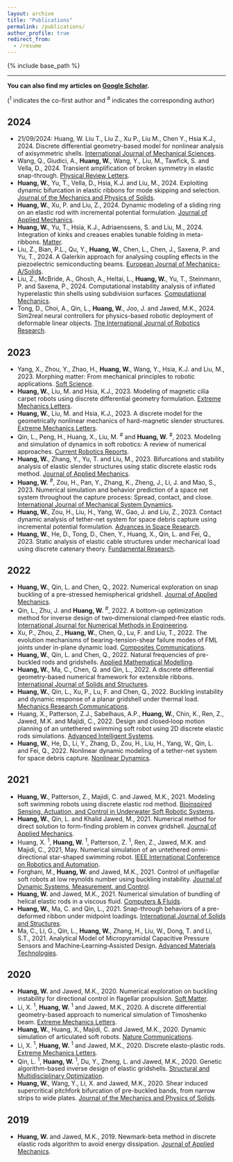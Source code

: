 ```yaml
---
layout: archive
title: "Publications"
permalink: /publications/
author_profile: true
redirect_from:
  - /resume
---
```


{% include base_path %}

---

**You can also find my articles on [Google Scholar](https://scholar.google.com/citations?user=KbEBKIMAAAAJ&hl=ena).**


(<sup>1</sup> indicates the co-first author and <sup>#</sup> indicates the corresponding author)

2024
---

* 21/09/2024: Huang, W. Liu T., Liu Z., Xu P., Liu M., Chen Y., Hsia K.J., 2024. Discrete differential geometry-based model for nonlinear analysis of axisymmetric shells. [International Journal of Mechanical Sciences](https://doi.org/10.1016/j.ijmecsci.2024.109742).
* Wang, Q., Giudici, A., **Huang, W.**, Wang, Y., Liu, M., Tawfick, S. and Vella, D., 2024. Transient amplification of broken symmetry in elastic snap-through. [Physical Review Letters](https://journals.aps.org/prl/abstract/10.1103/PhysRevLett.132.267201).
* **Huang, W.**, Yu, T., Vella, D., Hsia, K.J. and Liu, M., 2024. Exploiting dynamic bifurcation in elastic ribbons for mode skipping and selection. [Journal of the Mechanics and Physics of Solids](https://doi.org/10.1016/j.jmps.2024.105721).
* **Huang, W.**, Xu, P. and Liu, Z., 2024. Dynamic modeling of a sliding ring on an elastic rod with incremental potential formulation. [Journal of Applied Mechanics](https://doi.org/10.1115/1.4065625).
* **Huang, W.**, Yu, T., Hsia, K.J., Adriaenssens, S. and Liu, M., 2024. Integration of kinks and creases enables tunable folding in meta-ribbons. [Matter](https://www.cell.com/matter/fulltext/S2590-2385(24)00204-2).
* Liu, Z., Bian, P.L., Qu, Y., **Huang, W.**, Chen, L., Chen, J., Saxena, P. and Yu, T., 2024. A Galerkin approach for analysing coupling effects in the piezoelectric semiconducting beams. [European Journal of Mechanics-A/Solids](https://doi.org/10.1016/j.euromechsol.2023.105145).
* Liu, Z., McBride, A., Ghosh, A., Heltai, L., **Huang, W.**, Yu, T., Steinmann, P. and Saxena, P., 2024. Computational instability analysis of inflated hyperelastic thin shells using subdivision surfaces. [Computational Mechanics](https://link.springer.com/article/10.1007/s00466-023-02366-z).
* Tong, D., Choi, A., Qin, L., **Huang, W.**, Joo, J. and Jawed, M.K., 2024. Sim2real neural controllers for physics-based robotic deployment of deformable linear objects. [The International Journal of Robotics Research](https://doi.org/10.1177/02783649231214553).

2023
---
* Yang, X., Zhou, Y., Zhao, H., **Huang, W.**, Wang, Y., Hsia, K.J. and Liu, M., 2023. Morphing matter: From mechanical principles to robotic applications. [Soft Science](https://www.oaepublish.com/articles/ss.2023.42).
* **Huang, W.**, Liu, M. and Hsia, K.J., 2023. Modeling of magnetic cilia carpet robots using discrete differential geometry formulation. [Extreme Mechanics Letters](https://doi.org/10.1016/j.eml.2023.101967).
* **Huang, W.**, Liu, M. and Hsia, K.J., 2023. A discrete model for the geometrically nonlinear mechanics of hard-magnetic slender structures. [Extreme Mechanics Letters](https://doi.org/10.1016/j.eml.2023.101977).
* Qin, L., Peng, H., Huang, X., Liu, M. <sup>#</sup> and **Huang, W.** <sup>#</sup>, 2023. Modeling and simulation of dynamics in soft robotics: A review of numerical approaches. [Current Robotics Reports](https://link.springer.com/article/10.1007/s43154-023-00105-z).
* **Huang, W.**, Zhang, Y., Yu, T. and Liu, M., 2023. Bifurcations and stability analysis of elastic slender structures using static discrete elastic rods method. [Journal of Applied Mechanics](https://doi.org/10.1115/1.4062533).
* **Huang, W.** <sup>#</sup>, Zou, H., Pan, Y., Zhang, K., Zheng, J., Li, J. and Mao, S., 2023. Numerical simulation and behavior prediction of a space net system throughout the capture process: Spread, contact, and close. [International Journal of Mechanical System Dynamics](https://doi.org/10.1002/msd2.12084).
* **Huang, W.**, Zou, H., Liu, H., Yang, W., Gao, J. and Liu, Z., 2023. Contact dynamic analysis of tether-net system for space debris capture using incremental potential formulation. [Advances in Space Research](https://doi.org/10.1016/j.asr.2023.05.054).
* **Huang, W.**, He, D., Tong, D., Chen, Y., Huang, X., Qin, L. and Fei, Q., 2023. Static analysis of elastic cable structures under mechanical load using discrete catenary theory. [Fundamental Research](https://doi.org/10.1016/j.fmre.2022.03.011).


2022
---
* **Huang, W.**, Qin, L. and Chen, Q., 2022. Numerical exploration on snap buckling of a pre-stressed hemispherical gridshell. [Journal of Applied Mechanics](https://doi.org/10.1115/1.4052289).
* Qin, L., Zhu, J. and **Huang, W.** <sup>#</sup>, 2022. A bottom‐up optimization method for inverse design of two‐dimensional clamped‐free elastic rods. [International Journal for Numerical Methods in Engineering](https://doi.org/10.1002/nme.6950).
* Xu, P., Zhou, Z., **Huang, W.**, Chen, Q., Lu, F. and Liu, T., 2022. The evolution mechanisms of bearing-tension-shear failure modes of FML joints under in-plane dynamic load. [Composites Communications](https://doi.org/10.1016/j.coco.2022.101174).
* **Huang, W.**, Qin, L. and Chen, Q., 2022. Natural frequencies of pre-buckled rods and gridshells. [Applied Mathematical Modelling](https://doi.org/10.1016/j.apm.2022.03.011).
* **Huang, W.**, Ma, C., Chen, Q. and Qin, L., 2022. A discrete differential geometry-based numerical framework for extensible ribbons. [International Journal of Solids and Structures](https://doi.org/10.1016/j.ijsolstr.2022.111619).
* **Huang, W.**, Qin, L., Xu, P., Lu, F. and Chen, Q., 2022. Buckling instability and dynamic response of a planar gridshell under thermal load. [Mechanics Research Communications](https://doi.org/10.1016/j.mechrescom.2022.103977).
* Huang, X., Patterson, Z.J., Sabelhaus, A.P., **Huang, W.**, Chin, K., Ren, Z., Jawed, M.K. and Majidi, C., 2022. Design and closed‐loop motion planning of an untethered swimming soft robot using 2D discrete elastic rods simulations. [Advanced Intelligent Systems](https://doi.org/10.1002/aisy.202200163).
* **Huang, W.**, He, D., Li, Y., Zhang, D., Zou, H., Liu, H., Yang, W., Qin, L. and Fei, Q., 2022. Nonlinear dynamic modeling of a tether-net system for space debris capture. [Nonlinear Dynamics](https://link.springer.com/article/10.1007/s11071-022-07718-7).

2021
---
* **Huang, W.**, Patterson, Z., Majidi, C. and Jawed, M.K., 2021. Modeling soft swimming robots using discrete elastic rod method. [Bioinspired Sensing, Actuation, and Control in Underwater Soft Robotic Systems](https://link.springer.com/chapter/10.1007/978-3-030-50476-2_13).
* **Huang, W.**, Qin, L. and Khalid Jawed, M., 2021. Numerical method for direct solution to form-finding problem in convex gridshell. [Journal of Applied Mechanics](https://doi.org/10.1115/1.4048849).
* Huang, X. <sup>1</sup>, **Huang, W.** <sup>1</sup>, Patterson, Z. <sup>1</sup>, Ren, Z., Jawed, M.K. and Majidi, C., 2021, May. Numerical simulation of an untethered omni-directional star-shaped swimming robot. [IEEE International Conference on Robotics and Automation](https://ieeexplore.ieee.org/abstract/document/9561301).
* Forghani, M., **Huang, W.** and Jawed, M.K., 2021. Control of uniflagellar soft robots at low reynolds number using buckling instability. [Journal of Dynamic Systems, Measurement, and Control](https://doi.org/10.1115/1.4049548).
* **Huang, W.** and Jawed, M.K., 2021. Numerical simulation of bundling of helical elastic rods in a viscous fluid. [Computers & Fluids](https://doi.org/10.1016/j.compfluid.2021.105038).
* **Huang, W.**, Ma, C. and Qin, L., 2021. Snap-through behaviors of a pre-deformed ribbon under midpoint loadings. [International Journal of Solids and Structures](https://doi.org/10.1016/j.ijsolstr.2021.111184).
* Ma, C., Li, G., Qin, L., **Huang, W.**, Zhang, H., Liu, W., Dong, T. and Li, S.T., 2021. Analytical Model of Micropyramidal Capacitive Pressure Sensors and Machine‐Learning‐Assisted Design. [Advanced Materials Technologies](https://doi.org/10.1002/admt.202100634).


2020
---
* **Huang, W.** and Jawed, M.K., 2020. Numerical exploration on buckling instability for directional control in flagellar propulsion. [Soft Matter](https://pubs.rsc.org/en/content/articlelanding/2019/sm/c9sm01843c).
* Li, X. <sup>1</sup>, **Huang, W.** <sup>1</sup> and Jawed, M.K., 2020. A discrete differential geometry-based approach to numerical simulation of Timoshenko beam. [Extreme Mechanics Letters](https://doi.org/10.1016/j.eml.2019.100622).
* **Huang, W.**, Huang, X., Majidi, C. and Jawed, M.K., 2020. Dynamic simulation of articulated soft robots. [Nature Communications](https://www.nature.com/articles/s41467-020-15651-9).
* Li, X. <sup>1</sup>, **Huang, W.** <sup>1</sup> and Jawed, M.K., 2020. Discrete elasto-plastic rods. [Extreme Mechanics Letters](https://doi.org/10.1016/j.eml.2020.100767).
* Qin, L. <sup>1</sup>, **Huang, W.** <sup>1</sup>, Du, Y., Zheng, L. and Jawed, M.K., 2020. Genetic algorithm-based inverse design of elastic gridshells. [Structural and Multidisciplinary Optimization](https://link.springer.com/article/10.1007/s00158-020-02639-8).
* **Huang, W.**, Wang, Y., Li, X. and Jawed, M.K., 2020. Shear induced supercritical pitchfork bifurcation of pre-buckled bands, from narrow strips to wide plates. [Journal of the Mechanics and Physics of Solids](https://doi.org/10.1016/j.jmps.2020.104168).

2019
---
* **Huang, W.** and Jawed, M.K., 2019. Newmark-beta method in discrete elastic rods algorithm to avoid energy dissipation. [Journal of Applied Mechanics](https://doi.org/10.1115/1.4043793).
